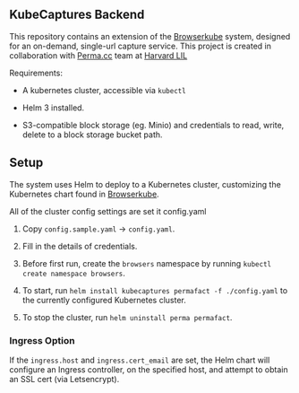 ## KubeCaptures Backend

This repository contains an extension of the [Browserkube](https://github.com/webrecorder/browserkube) system,
designed for an on-demand, single-url capture service. This project is created in collaboration with [Perma.cc](https://perma.cc) team at [Harvard LIL](https://github.com/harvard-lil)

Requirements:
- A kubernetes cluster, accessible via `kubectl`

- Helm 3 installed.

- S3-compatible block storage (eg. Minio) and credentials to read, write, delete to a block storage bucket path.


## Setup

The system uses Helm to deploy to a Kubernetes cluster, customizing the Kubernetes chart found in [Browserkube](https://github.com/webrecorder/browserkube).

All of the cluster config settings are set it config.yaml


1. Copy `config.sample.yaml` -> `config.yaml`.

2. Fill in the details of credentials.

3. Before first run, create the `browsers` namespace by running `kubectl create namespace browsers`.

3. To start, run `helm install kubecaptures permafact -f ./config.yaml` to the currently configured Kubernetes cluster.

4. To stop the cluster, run `helm uninstall perma permafact`.


### Ingress Option

If the `ingress.host` and `ingress.cert_email` are set, the Helm chart will configure an Ingress controller,
on the specified host, and attempt to obtain an SSL cert (via Letsencrypt).

If the host is omitted, no ingress is created. This may be useful for only accessing the service via an internal network.

